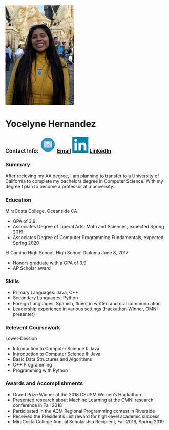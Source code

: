 <img src="Yocelyne_profile.jpg" alt="drawing" width="215"/>

# Yocelyne Hernandez

### Contact Info: ![email icon](Mail-icon.png) [Email](mailto:yhernandez@miracosta.edu) ![linkedin icon](linkedin-icon.png) [LinkedIn](https://www.linkedin.com/in/yocelyne-hernandez-7a29ba161/)


### Summary
  After recieving my AA degree, I am planning to transfer to a University of California to complete my bachelors degree in Computer   Science. With my degree I plan to become a professor at a university. 

### Education

MiraCosta College, Oceanside CA
* GPA of 3.9
* Associates Degree of Liberal Arts: Math and Sciences, expected Spring 2019
* Associates Degree of Computer Programming Fundamentals, expected Spring 2020

El Camino High School, High School Diploma June 8, 2017
* Honors graduate with a GPA of 3.9
* AP Scholar award

### Skills
* Primary Languages: Java, C++ 
* Secondary Languages: Python
* Foreign Languages: Spanish, fluent in written and oral communication
* Leadership experience in various settings (Hackathon Winner, OMNI presenter)

### Relevent Coursework
Lower-Division
* Introduction to Computer Science I: Java
* Introduction to Computer Science II: Java
* Basic Data Structures and Algorithms
* C++ Programming
* Programming with Python

### Awards and Accomplishments
* Grand Prize Winner at the 2018 CSUSM Women’s Hackathon
* Presented research about Machine Learning at the OMNI research conference in Fall 2018
* Participated in the ACM Regional Programming contest in Riverside
* Received the President’s List reward for high-level academic success 
* MiraCosta College Annual Scholarship Recipient, Fall 2018, Spring 2019

